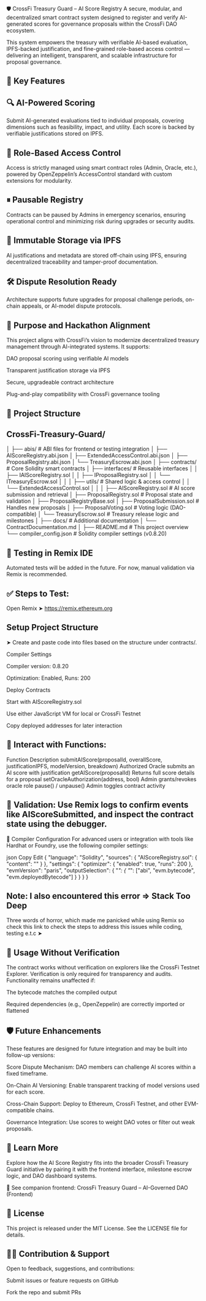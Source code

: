 🛡️ CrossFi Treasury Guard – AI Score Registry
A secure, modular, and decentralized smart contract system designed to register and verify AI-generated scores for governance proposals within the CrossFi DAO ecosystem.

This system empowers the treasury with verifiable AI-based evaluation, IPFS-backed justification, and fine-grained role-based access control — delivering an intelligent, transparent, and scalable infrastructure for proposal governance.

## 🚀 Key Features
## 🔍 AI-Powered Scoring
Submit AI-generated evaluations tied to individual proposals, covering dimensions such as feasibility, impact, and utility. Each score is backed by verifiable justifications stored on IPFS.

## 🔐 Role-Based Access Control
Access is strictly managed using smart contract roles (Admin, Oracle, etc.), powered by OpenZeppelin’s AccessControl standard with custom extensions for modularity.

## ⏸ Pausable Registry
Contracts can be paused by Admins in emergency scenarios, ensuring operational control and minimizing risk during upgrades or security audits.

## 📁 Immutable Storage via IPFS
AI justifications and metadata are stored off-chain using IPFS, ensuring decentralized traceability and tamper-proof documentation.

## 🛠 Dispute Resolution Ready
Architecture supports future upgrades for proposal challenge periods, on-chain appeals, or AI-model dispute protocols.

## 🎯 Purpose and Hackathon Alignment
This project aligns with CrossFi’s vision to modernize decentralized treasury management through AI-integrated systems. It supports:

DAO proposal scoring using verifiable AI models

Transparent justification storage via IPFS

Secure, upgradeable contract architecture

Plug-and-play compatibility with CrossFi governance tooling

## 🧩 Project Structure
## CrossFi-Treasury-Guard/
│
├── abis/                         # ABI files for frontend or testing integration
│   ├── AIScoreRegistry.abi.json
│   ├── ExtendedAccessControl.abi.json
│   ├── ProposalRegistry.abi.json
│   └── TreasuryEscrow.abi.json
│
├── contracts/                    # Core Solidity smart contracts
│   ├── interfaces/              # Reusable interfaces
│   │   ├── IAIScoreRegistry.sol
│   │   ├── IProposalRegistry.sol
│   │   └── ITreasuryEscrow.sol
│   │
│   ├── utils/                   # Shared logic & access control
│   │   └── ExtendedAccessControl.sol
│   │
│   ├── AIScoreRegistry.sol      # AI score submission and retrieval
│   ├── ProposalRegistry.sol     # Proposal state and validation
│   ├── ProposalRegistryBase.sol
│   ├── ProposalSubmission.sol   # Handles new proposals
│   ├── ProposalVoting.sol       # Voting logic (DAO-compatible)
│   └── TreasuryEscrow.sol       # Treasury release logic and milestones
│
├── docs/                         # Additional documentation
│   └── ContractDocumentation.md
│
├── README.md                     # This project overview
└── compiler_config.json          # Solidity compiler settings (v0.8.20)
## 🧪 Testing in Remix IDE
Automated tests will be added in the future. For now, manual validation via Remix is recommended.

## ✅ Steps to Test:
Open Remix
➤ https://remix.ethereum.org

## Setup Project Structure
➤ Create and paste code into files based on the structure under contracts/.

Compiler Settings

Compiler version: 0.8.20

Optimization: Enabled, Runs: 200

Deploy Contracts

Start with AIScoreRegistry.sol

Use either JavaScript VM for local or CrossFi Testnet

Copy deployed addresses for later interaction

## 🔧 Interact with Functions:
Function	Description
submitAIScore(proposalId, overallScore, justificationIPFS, modelVersion, breakdown)	Authorized Oracle submits an AI score with justification
getAIScore(proposalId)	Returns full score details for a proposal
setOracleAuthorization(address, bool)	Admin grants/revokes oracle role
pause() / unpause()	Admin toggles contract activity

## 🔎 Validation: Use Remix logs to confirm events like AIScoreSubmitted, and inspect the contract state using the debugger.

🔧 Compiler Configuration
For advanced users or integration with tools like Hardhat or Foundry, use the following compiler settings:

json
Copy
Edit
{
  "language": "Solidity",
  "sources": {
    "AIScoreRegistry.sol": {
      "content": "<paste-contract-content>"
    }
  },
  "settings": {
    "optimizer": {
      "enabled": true,
      "runs": 200
    },
    "evmVersion": "paris",
    "outputSelection": {
      "*": {
        "*": ["abi", "evm.bytecode", "evm.deployedBytecode"]
      }
    }
  }
}
## Note: I also encountered this error =>  Stack Too Deep
Three words of horror, which made me panicked while using Remix so check this link to check the steps to address this issues while coding, testing e.t.c ➤ 

## 📌 Usage Without Verification
The contract works without verification on explorers like the CrossFi Testnet Explorer. Verification is only required for transparency and audits. Functionality remains unaffected if:

The bytecode matches the compiled output

Required dependencies (e.g., OpenZeppelin) are correctly imported or flattened

## 🛡️ Future Enhancements
These features are designed for future integration and may be built into follow-up versions:

Score Dispute Mechanism: DAO members can challenge AI scores within a fixed timeframe.

On-Chain AI Versioning: Enable transparent tracking of model versions used for each score.

Cross-Chain Support: Deploy to Ethereum, CrossFi Testnet, and other EVM-compatible chains.

Governance Integration: Use scores to weight DAO votes or filter out weak proposals.

## 🧠 Learn More
Explore how the AI Score Registry fits into the broader CrossFi Treasury Guard initiative by pairing it with the frontend interface, milestone escrow logic, and DAO dashboard systems.

📖 See companion frontend: CrossFi Treasury Guard – AI-Governed DAO (Frontend)

## 📝 License
This project is released under the MIT License. See the LICENSE file for details.

## 🧑‍💻 Contribution & Support
Open to feedback, suggestions, and contributions:

Submit issues or feature requests on GitHub

Fork the repo and submit PRs

